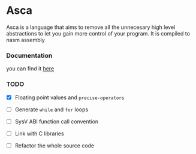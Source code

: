 # Asca
Asca is a language that aims to remove all the unnecesary high level abstractions
to let you gain more control of your program.
It is compiled to nasm assembly

### Documentation
you can find it [here](docs/docs.md)

### TODO
- [X] Floating point values and `precise-operators`
- [ ] Generate `while` and `for` loops
- [ ] SysV ABI function call convention
- [ ] Link with C libraries
- [ ] Refactor the whole source code                



  
